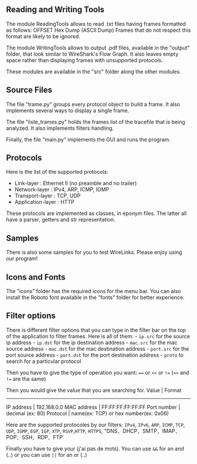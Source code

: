 Reading and Writing Tools
---

The module ReadingTools allows to read .txt files having frames formatted as follows:
	OFFSET   Hex Dump   (ASCII Dump)
Frames that do not respect this format are likely to be ignored.

The module WritingTools allows to output .pdf files, available in the "output" folder, that look similar to WireShark's Flow Graph. It also leaves empty space rather than displaying frames with unsupported protocols.

These modules are available in the "src" folder along the other modules.


Source Files
---

The file "trame.py" groups every protocol object to build a frame. It also implements several ways to display a single frame.

The file "liste_trames.py" holds the frames list of the tracefile that is being analyzed. It also implements filters handling.

Finally, the file "main.py" implements the GUI and runs the program.


Protocols
---

Here is the list of the supported protocols:
- Link-layer : Ethernet II (no preamble and no trailer)
- Network-layer : IPv4, ARP, ICMP, IGMP
- Transport-layer : TCP, UDP
- Application-layer : HTTP

These protocols are implemented as classes, in eponym files. The latter all have a parser, getters and str representation.


Samples
---

There is also some samples for you to test WireLinks. Please enjoy using our program!


Icons and Fonts
---

The "icons" folder has the required icons for the menu bar. You can also install the Roboto font available in the "fonts" folder for better experience.


Filter options
---

There is different filter options that you can type in the filter bar on the top of the application to filter frames.
Here is all of them:
	- `ip.src` for the source ip address
	- `ip.dst` for the ip destination address
	- `mac.src` for the mac source address
	- `mac.dst` for the mac destination address
	- `port.src` for the port source address
	- `port.dst` for the port destination address
	- `proto` to search for a particular protocol

Then you have to give the type of operation you want: `==` or `<>` or `!=` (`<>` and `!=` are tha same)

Then you would give the value that you are searching for.
Value               				  | Format
-------------------------------------- --------------------------------------
IP address          				  | 192.168.0.0
MAC address         				  | FF:FF:FF:FF:FF:FF
Port number        					  | decimal (ex: 80)
Protocol            				  | name(ex: TCP) or hex number(ex: 0x06)

Here are the supported protocoles by our filters:
		`IPv4`, `IPv6`, `ARP`, `ICMP`, `TCP`, `UDP`, `IGMP`, `EGP`, `IGP`, `XTP`, `RSVP`,`HTTP`, `HTTPS`, "DNS`, `DHCP`, `SMTP`, `IMAP`, `POP`, `SSH`, `RDP`, `FTP`

Finally you have to give your (j'ai pas de mots). You can use `&&` for an and (..) or you can use `||` for an or (..)